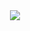 <center><img src="images/story_board/3_forecast_anticipate_act.png" style="max-height: 100%"></center>
